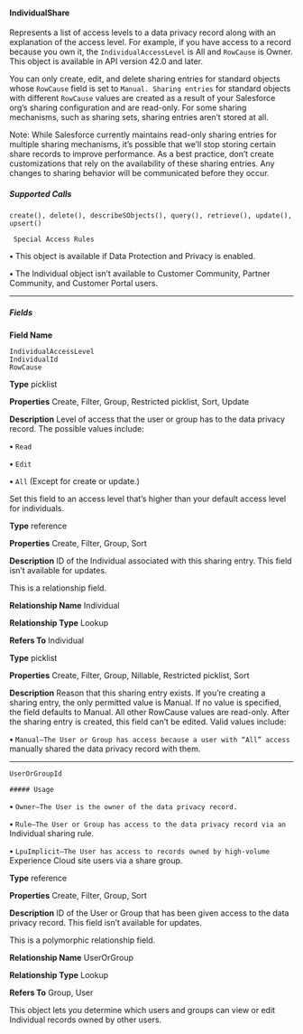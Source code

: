 #### IndividualShare

Represents a list of access levels to a data privacy record along with an explanation of the access level. For example, if you have access
to a record because you own it, the `IndividualAccessLevel` is All and `RowCause` is Owner. This object is available in API
version 42.0 and later.

You can only create, edit, and delete sharing entries for standard objects whose `RowCause` field is set to `Manual. Sharing entries`
for standard objects with different `RowCause` values are created as a result of your Salesforce org’s sharing configuration and are
read-only. For some sharing mechanisms, such as sharing sets, sharing entries aren’t stored at all.

Note: While Salesforce currently maintains read-only sharing entries for multiple sharing mechanisms, it’s possible that we’ll stop
storing certain share records to improve performance. As a best practice, don’t create customizations that rely on the availability
of these sharing entries. Any changes to sharing behavior will be communicated before they occur.

##### Supported Calls
```
create(), delete(), describeSObjects(), query(), retrieve(), update(), upsert()

 Special Access Rules

```
**•** This object is available if Data Protection and Privacy is enabled.

**•** The Individual object isn’t available to Customer Community, Partner Community, and Customer Portal users.


-----

##### Fields

**Field Name**
```
IndividualAccessLevel
IndividualId
RowCause

```

**Type**
picklist

**Properties**
Create, Filter, Group, Restricted picklist, Sort, Update

**Description**
Level of access that the user or group has to the data privacy record. The possible
values include:

**•** `Read`

**•** `Edit`

**•** `All` (Except for create or update.)

Set this field to an access level that’s higher than your default access level for
individuals.

**Type**
reference

**Properties**
Create, Filter, Group, Sort

**Description**
ID of the Individual associated with this sharing entry. This field isn’t available for
updates.

This is a relationship field.

**Relationship Name**
Individual

**Relationship Type**
Lookup

**Refers To**
Individual

**Type**
picklist

**Properties**
Create, Filter, Group, Nillable, Restricted picklist, Sort

**Description**
Reason that this sharing entry exists. If you’re creating a sharing entry, the only
permitted value is Manual. If no value is specified, the field defaults to Manual.
All other RowCause values are read-only. After the sharing entry is created,
this field can’t be edited. Valid values include:

**•** `Manual—The User or Group has access because a user with “All” access`
manually shared the data privacy record with them.


-----

```
UserOrGroupId

##### Usage

```


**•** `Owner—The User is the owner of the data privacy record.`

**•** `Rule—The User or Group has access to the data privacy record via an`
Individual sharing rule.

**•** `LpuImplicit—The User has access to records owned by high-volume`
Experience Cloud site users via a share group.

**Type**
reference

**Properties**
Create, Filter, Group, Sort

**Description**
ID of the User or Group that has been given access to the data privacy record.
This field isn’t available for updates.

This is a polymorphic relationship field.

**Relationship Name**
UserOrGroup

**Relationship Type**
Lookup

**Refers To**
Group, User


This object lets you determine which users and groups can view or edit Individual records owned by other users.
